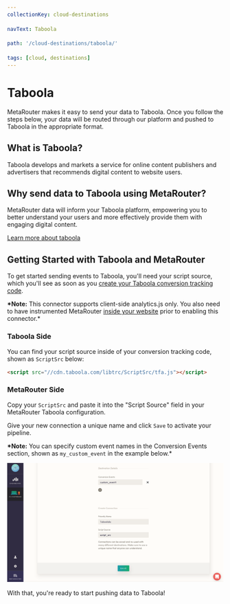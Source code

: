 ```yaml
---
collectionKey: cloud-destinations

navText: Taboola

path: '/cloud-destinations/taboola/'

tags: [cloud, destinations]
---
```


# Taboola

MetaRouter makes it easy to send your data to Taboola. Once you follow the steps below, your data will be routed through our platform and pushed to Taboola in the appropriate format.

## What is Taboola?

Taboola develops and markets a service for online content publishers and advertisers that recommends digital content to website users.

## Why send data to Taboola using MetaRouter?

MetaRouter data will inform your Taboola platform, empowering you to better understand your users and more effectively provide them with engaging digital content.

[Learn more about taboola](https://www.taboola.com/)

## Getting Started with Taboola and MetaRouter

To get started sending events to Taboola, you'll need your script source, which you'll see as soon as you [create your Taboola conversion tracking code](https://help.taboola.com/hc/en-us/articles/115006164967-Creating-Your-Conversion-Tracking-Code).

**\*Note:** This connector supports client-side analytics.js only. You also need to have instrumented MetaRouter [inside your website](/sources/analytics-js/) prior to enabling this connector.\*

### Taboola Side

You can find your script source inside of your conversion tracking code, shown as `ScriptSrc` below:

```html
<script src="//cdn.taboola.com/libtrc/ScriptSrc/tfa.js"></script>
```

### MetaRouter Side

Copy your `ScriptSrc` and paste it into the "Script Source" field in your MetaRouter Taboola configuration.

Give your new connection a unique name and click `Save` to activate your pipeline.

**\*Note:** You can specify custom event names in the Conversion Events section, shown as `my_custom_event` in the example below.\*

![taboola1](/images/taboola1v2.png)

With that, you're ready to start pushing data to Taboola!
